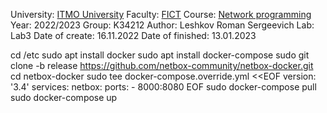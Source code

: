University: [ITMO University](https://itmo.ru/ru/)
Faculty: [FICT](https://fict.itmo.ru)
Course: [Network programming](https://github.com/itmo-ict-faculty/network-programming)
Year: 2022/2023
Group: K34212
Author: Leshkov Roman Sergeevich
Lab: Lab3
Date of create: 16.11.2022
Date of finished: 13.01.2023

cd /etc
sudo apt install docker
sudo apt install docker-compose
sudo git clone -b release https://github.com/netbox-community/netbox-docker.git
cd netbox-docker
sudo tee docker-compose.override.yml <<EOF
version: '3.4'
services:
  netbox:
    ports:
      - 8000:8080
EOF
sudo docker-compose pull
sudo docker-compose up
